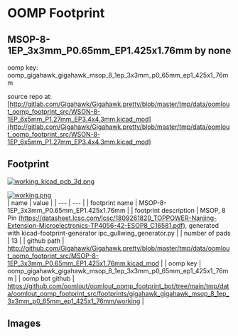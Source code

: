 # OOMP Footprint  
## MSOP-8-1EP_3x3mm_P0.65mm_EP1.425x1.76mm  by none  
  
oomp key: oomp_gigahawk_gigahawk_msop_8_1ep_3x3mm_p0_65mm_ep1_425x1_76mm  
  
source repo at: [http://gitlab.com/Gigahawk/Gigahawk.pretty/blob/master/tmp/data/oomlout_oomp_footprint_src/WSON-8-1EP_6x5mm_P1.27mm_EP3.4x4.3mm.kicad_mod](http://gitlab.com/Gigahawk/Gigahawk.pretty/blob/master/tmp/data/oomlout_oomp_footprint_src/WSON-8-1EP_6x5mm_P1.27mm_EP3.4x4.3mm.kicad_mod)  
## Footprint  
  
[![working_kicad_pcb_3d.png](working_kicad_pcb_3d_600.png)](working_kicad_pcb_3d.png)  
  
[![working.png](working_600.png)](working.png)  
| name | value | 
| --- | --- | 
| footprint name | MSOP-8-1EP_3x3mm_P0.65mm_EP1.425x1.76mm | 
| footprint description | MSOP, 8 Pin (https://datasheet.lcsc.com/lcsc/1809261820_TOPPOWER-Nanjing-Extension-Microelectronics-TP4056-42-ESOP8_C16581.pdf), generated with kicad-footprint-generator ipc_gullwing_generator.py | 
| number of pads | 13 | 
| github path | http://github.com/Gigahawk/Gigahawk.pretty/blob/master/tmp/data/oomlout_oomp_footprint_src/MSOP-8-1EP_3x3mm_P0.65mm_EP1.425x1.76mm.kicad_mod | 
| oomp key | oomp_gigahawk_gigahawk_msop_8_1ep_3x3mm_p0_65mm_ep1_425x1_76mm | 
| oomp bot github | https://github.com/oomlout/oomlout_oomp_footprint_bot/tree/main/tmp/data/oomlout_oomp_footprint_src/footprints/gigahawk_gigahawk_msop_8_1ep_3x3mm_p0_65mm_ep1_425x1_76mm/working | 
## Images  
